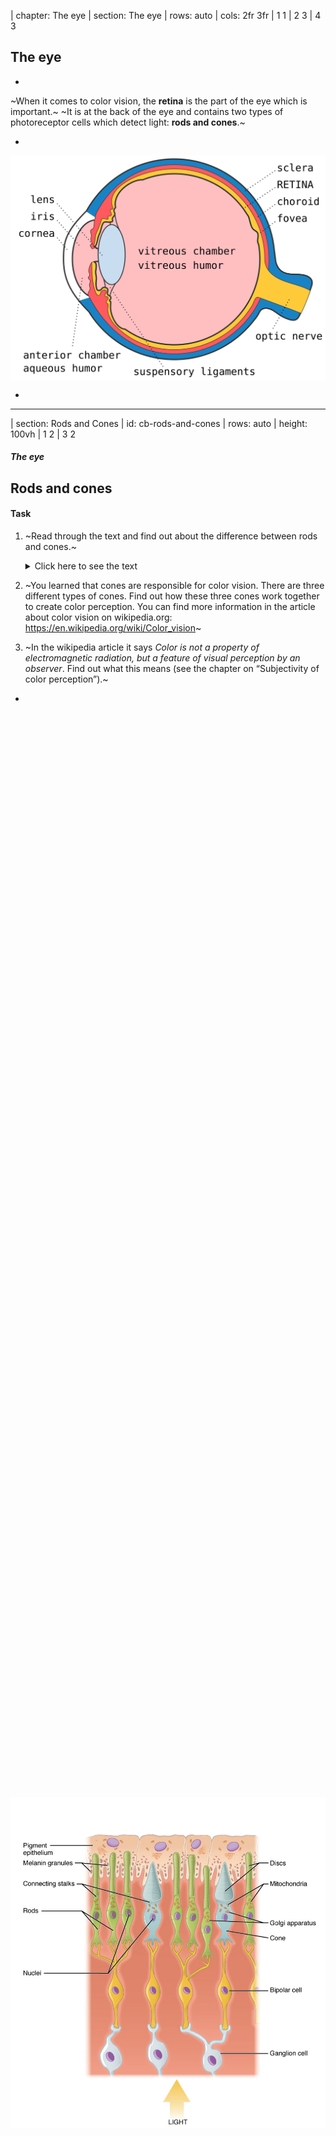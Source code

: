 | chapter: The eye
| section: The eye
| rows: auto
| cols: 2fr 3fr
| 1 1
| 2 3
| 4 3


<!-- ##### EXPLAIN  -->
## The eye

-

~When it comes to color vision, the **retina** is the part of the eye which is important.~
~It is at the back of the eye and contains two types of photoreceptor cells which detect light: **rods and cones**.~

-

<figure style="width:100%; height:100%; display:flex; justify-content:center; align-items: flex-start; margin: 0;">
  <img src="./images/eye.svg" />
</figure>

-

<f-next-button title="Rods and cones" />

---









| section: Rods and Cones
| id: cb-rods-and-cones
| rows: auto
| height: 100vh
| 1 2
| 3 2


<!-- ##### EXPLAIN  -->

##### The eye
## Rods and cones

<!-- <f-hr style="margin:var(--base6) 0" /> -->

#### Task

1. ~Read through the text and find out about the difference between rods and cones.~

    <details>
      <summary>Click here to see the text</summary>
      
    ~Rods and cones contain different light-sensitive pigments which absorb light and undergo a chemical change (“bleaching”) which releases energy. This results in increased permeability of photoreceptor membranes to sodium ions.~

    ~Sodium ions diffuse into the photoreceptors, creating a generator potential. If a threshold level is reached, an action potential is created in a nearby bipolar neuron. This connects to neurons in the optic nerve which carry impulses to the brain.~

    ~**Rods** are located in the peripheral parts of the retina and detect light, but not the color of light.~
    ~Rods are sensitive to dim light. The photosensitive pigment in rods (rhodopsin) bleaches at low light intensity.~

    ~**Cones** are found closely packed in the fovea. They contain the photosensitive pigment iodopsin.~
    ~There are three types which are sensitive to red, green and blue lights (see also RGB color model).~
    ~One cone joins one bipolar neuron, so that, compared to rods, they are less sensitive at low light intensity.~ 
    ~That’s why you can’t see colors in the dark.~
    </details>

2. ~You learned that cones are responsible for color vision. There are three different types of cones. Find out how these three cones work together to create color perception. You can find more information in the article about color vision on wikipedia.org:
https://en.wikipedia.org/wiki/Color_vision~

3. ~In the wikipedia article it says *Color is not a property of electromagnetic radiation, but a feature of visual perception by an observer*. Find out what this means (see the chapter on “Subjectivity of color perception”).~


-
<!--
<f-image src="./images/color_blindness_accessibility_6.jpg"  /> -->

<figure style="width:100%; height:100vh; display:flex; justify-content:center; align-items: center; margin: 0; position:sticky; top: 0;">
  <img src="./images/color_blindness_accessibility_6.jpg" />
</figure>

-

~On the next page, you can find out where your rods and cones are positioned.~

<f-next-button title="Mapping rods and cones" />

---






| section: Tool for mapping rods and cones activity
| rows: auto
| cols: 3fr 2fr
| 1 3
| 2 3

| id: cb-color-vision-mapper

##### The eye
## Mapping Rods and Cones Activity

Use this activity to map the rods and cones in your retina. Notice that when an object is first detected by rod cells located at the periphery of your retina, the object appears black. When the image is detected by cones cells located in the fovea the centre of your retina, the colour of the object becomes apparent.

<br />

<a href="cv-mapper/" target="_blank" class="tertiary">Open the mapping tool (separate tab)</a>

-

<br />

<f-next-button title="Next: Color Vision Deficiency" />




---






| chapter: Color Vision Deficiency
| section: Life of a colorblind
| id: cb-cvd1
| rows: auto
| height: 100vh
| 1 3
| 2 3
| 4 4


<!-- ##### EXPLAIN  -->

##### Color Vision Deficiency
## Life of a colorblind

<!-- <f-hr style="margin:var(--base6) 0" /> -->

-

~I have a friend, whose name is Michael. He is colorblind. Red blind to be precise.
When we cook together, he always asks me, if meat is still edible, because whether meat is fresh or not, it always appears in a grey hue to him - like meat that is already off.~
~Michael also prefers to wear black clothes. Not because he is a Goth, but because that way, he can be sure not to appear ridiculous by wearing strange color combinations. He wants to avoid people staring at him.~
<br>

<f-next-button />

-

<figure style=" display:flex; flex-direction:column; justify-content:center; align-items:center; margin:0; position:sticky; top:15vh;">
  <img src="./images/color_blindness_accessibility_meat.jpg" />
</figure>

-

---







| id: cb-cvd2
| rows: auto
| cols: 3fr 2fr
| height: 100vh
| 1 2
| 3 3


<!-- ##### EXPLAIN  -->

##### Color Vision Deficiency
## Life of a colorblind

<!-- <f-hr style="margin:var(--base6) 0" /> -->

~Besides these minor problems, sometimes accessing information can be really hard for Michael: offline and online.~
~When he is new in a city and wants to take the subway, it is hard to read the maps, because they are color coded. Yes, in the end, he will take the right subway, but it takes him much longer than a person with average color vision.~
~Sometimes, however, it is nearly impossible for him to access information, like in the example on the right. Often, websites use colors to code functions or information. This is helpful for people with normal color vision, because we can navigate and get results much faster. But people like Michael are having a hard time, because they simply cannot see, what the website wants them to do. I remember Michael once sending me a screenshot, to find out what he was doing wrong while filling out an online form. He simply couldn't see the red marking which indicated that his input was faulty.~
<br>
<f-arrow-icon /> ~**But why does he have these problems?** What makes him different from a person with average color vision?~ 
~Let's find out.~

<br />

<f-next-button />

-

<div style="height: 100%; position:sticky; top:5vh; display: flex; flex-direction: column; justify-content: center; ">
  <img src="./images/cvd_form_example.svg" />
</div>


---





| section: Why are people colorblind?
| id: cb-cvd3
| rows: auto
| height: 100vh
| 1 2
| 3 3


<!-- ##### EXPLAIN  -->

##### Color Vision Deficiency
## Why are people colorblind?

<!-- <f-hr style="margin:var(--base6) 0" /> -->


#### Task


1. ~Read through the text and find out about the different types of color blindness. Michael is red colorblind. What is the medical term for his condition and which colors does he have trouble seeing?~
    <!-- PLEASE NOTE: The two tabs in front of the whole block that is inside of this first list item 1. ensure, that the list is not broken and next block starts with 2. It's a silly hack, but right now it is so. -->
    <f-sidebar title="Open" overlay style="--sidebar-width:60vw;">
      <a slot="button" class="tertiary" style="margin-bottom:3vh;">Read about CVD <f-arrow-icon rotation="-45" /></a>
      
      <!-- <summary>Click here to see the text</summary> -->
      
      ## Color Vision Deficiency

      ~Color Vision Deficiency (CVD) is commonly known as color blindness. It affects approximately 1 in 12 men (8%) and 1 in 200 women in the world.~

      ~Complete color blindness, *Achromatopsia*, is very rare (affects approximately 3 in 100 000 people). This means that people only see black, white and shades of grey, because their cones don't function. Only their rods. In addition, they have a decreased visual acuity and are uncomfortable in bright environments. These problems occur, because rods actually are needed for vision during twilight, not during daylight. Further, cones are neccessary for sharp vision, but since they are missing in the macula, people with Achromatopsia don't see sharp. This is genetic defect, which cannot be cured.~

      ~There are three types of CVD, depending on the cones that are affected. We differenciate between **Protanopia** (red cones), **Deuteranopia** (green cones) and **Tritanopia** (blue cones).~

      ~**Protanopia** and **Deuteranopia** (and their milder versions **Protanomaly** and **Deuteranomaly**) are the more common forms of CVD, with Deuteranomaly being the most common. People with deuteranomaly and protanomaly are collectively known as **red-green color blind**. They have difficulty distinguishing between reds, greens, browns and oranges. They also commonly confuse different types of blue and purple.~

      ~Protanopia and Deuteranopia are both caused by x-linked recessive alleles of genes for normal cone functioning. People with protanomaly do have red-sensitive cones but the photosensitive pigment they contain does not function. The same goes for deuteranomaly and green-sensitive cones.~

      ~Males are much more likely to be red-green color vision deficient than females because males have the sex chromosomes XY, so have only one X chromosome. Therefore, to be color vision deficient, they need only one copy of the recessive allele for color blindness. In contrast, females have the sex chromosomes XX. Therefore, to be color blind, they would need two copies of the recessive allele, one on each X chromosome.~ 

      ~**Tritanopia** and **Tritanomaly** are very rare color vision disturbances in which only the red and the green cone pigments are present, with a total absence of blue retinal receptors for Tritanopia. For Tritanomaly the S-cone is not missing, only malfunctioning. For people with tritanopia and tritanomaly, blue hues appear greenish, yellows and oranges appear pinkish and purple colors appear deep red.~

      ~Most people with a form of CVD have a genetic defect. But color blindness can also be caused by brain or retinal damages, e.g. due to accidents which produce swelling of the brain. Sometimes CVD is due to retinal damage caused by diabetes, Vintamin A deficiency or age-related macular degeneration.~
    </f-sidebar>

2. ~Work out the genotypes of each individual, using the symbols <f-math inline> X^N </f-math> for an X chromosome with an allele for normal color vision, <f-math inline> X^n </f-math> for an X chromosome with an allele for red-green CVD, and Y for the Y chromosome, which carries no allele for color vision; see diagram on the right.~ <f-arrow-icon />

3. ~Red-green CVD is much more common in males, who always inherit the allele from their mother. State what the genotypes of the parents of a red-green color blind female would have to be.~

    <details>
      <summary>Check out the answers but don't cheat</summary>

      <br />

      1. ~The term for Michael's condition is Protanopia. He has problems distinguishing between reds, greens, browns and oranges. For a protanope, the brightness of red, orange, and yellow are much reduced compared to normal color vision. This dimming can be so pronounced that reds may be confused with black or dark gray, and red traffic lights may appear to be extinguished. They may learn to distinguish reds from yellows primarily on the basis of their apparent brightness or lightness, not on any perceptible hue difference. Violet, lavender, and purple are indistinguishable from various shades of blue because their reddish components are so dimmed as to be invisible. For example, pink flowers, reflecting both red light and blue light, may appear just blue to the protanope.~
        
      2. <figure style="width:100%; height:100%; display:flex; justify-content:center; align-items: flex-start; margin: 0;">
        <img src="./images/cvd_diagram_task2.svg" />
      </figure>

      3. ~For a female to be color blind, her father would have to be <f-math inline> X^nY </f-math> and her mother would have to be <f-math inline> X^N X^n </f-math> (a *carrier* with normal color vision) or <f-math inline> X^n X^n </f-math> (color vision deficient herself). This is rare and more likely to happen in small or isolated populations where there is a higher frequency of cousin-cousin marriages.~

    </details>


-

<div style="position:sticky; top:15vh; margin: 0;">
  <img src="./images/cvd_diagram_task.svg" />
</div>

-

<f-next-button title="Color Mixing" />
